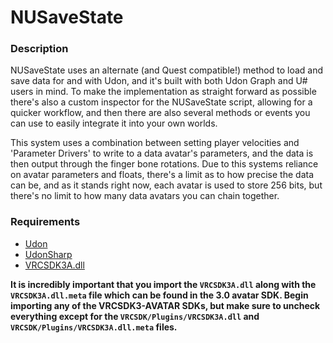 # NUSaveState

### Description
NUSaveState uses an alternate (and Quest compatible!) method to load and save data for and with Udon, and it's built with both Udon Graph and U# users in mind.
To make the implementation as straight forward as possible there's also a custom inspector for the NUSaveState script, allowing for a quicker workflow, and then there are also several methods or events you can use to easily integrate it into your own worlds.

This system uses a combination between setting player velocities and 'Parameter Drivers' to write to a data avatar's parameters, and the data is then output through the finger bone rotations.
Due to this systems reliance on avatar parameters and floats, there's a limit as to how precise the data can be, and as it stands right now, each avatar is used to store 256 bits, but there's no limit to how many data avatars you can chain together.

### Requirements
- [Udon](https://vrchat.com/home/download)
- [UdonSharp](https://github.com/vrchat-community/UdonSharp)
- [VRCSDK3A.dll](https://vrchat.com/home/download)

**It is incredibly important that you import the `VRCSDK3A.dll` along with the `VRCSDK3A.dll.meta` file which can be found in the 3.0 avatar SDK.
Begin importing any of the VRCSDK3-AVATAR SDKs, but make sure to uncheck everything except for the `VRCSDK/Plugins/VRCSDK3A.dll` and `VRCSDK/Plugins/VRCSDK3A.dll.meta` files.**
